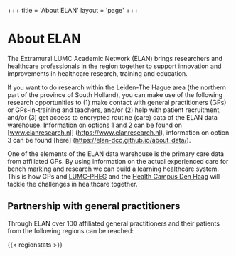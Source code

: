 +++
title = 'About ELAN'
layout = 'page'
+++

# About ELAN

The Extramural LUMC Academic Network (ELAN) brings researchers and healthcare professionals in the region together to support innovation and improvements in healthcare research, training and education.

If you want to do research within the Leiden-The Hague area (the northern part of the province of South Holland), you can make use of the following research opportunities to (1) make contact with general practitioners (GPs) or GPs-in-training and teachers, and/or (2) help with patient recruitment, and/or (3) get access to encrypted routine (care) data of the ELAN data warehouse. Information on options 1 and 2 can be found on [www.elanresearch.nl] (https://www.elanresearch.nl), information on option 3 can be found [here] (https://elan-dcc.github.io/about_data/).

One of the elements of the ELAN data warehouse is the primary care data from affiliated GPs. By using information on the actual experienced care for bench marking and research we can build a learning healthcare system. This is how GPs and [LUMC-PHEG](https://www.lumc.nl/afdelingen/public-health-en-eerstelijnsgeneeskunde/) and the [Health Campus Den Haag](https://healthcampusdenhaag.nl/en/) will tackle the challenges in healthcare together.


## Partnership with general practitioners
Through ELAN over 100 affiliated general practitioners and their patients from the following regions can be reached:

{{< regionstats >}}